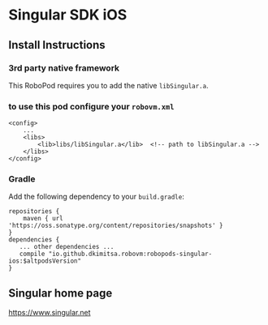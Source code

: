# Singular SDK iOS

## Install Instructions

### 3rd party native framework
This RoboPod requires you to add the native `libSingular.a`.

### to use this pod configure your `robovm.xml`

```
<config>
    ...
    <libs>
        <lib>libs/libSingular.a</lib>  <!-- path to libSingular.a -->
    </libs>
</config>
```

### Gradle

Add the following dependency to your `build.gradle`:

```
repositories {
    maven { url 'https://oss.sonatype.org/content/repositories/snapshots' }
}
dependencies {
   ... other dependencies ...
   compile "io.github.dkimitsa.robovm:robopods-singular-ios:$altpodsVersion"
}
```

## Singular home page

https://www.singular.net